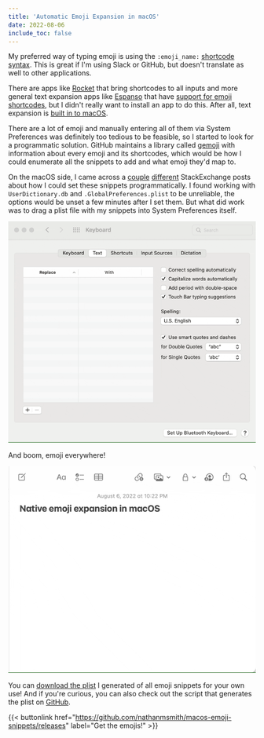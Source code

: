 ```yaml
---
title: 'Automatic Emoji Expansion in macOS'
date: 2022-08-06
include_toc: false
---
```


My preferred way of typing emoji is using the `:emoji_name:` [shortcode syntax](https://emojipedia.org/shortcodes/). This is great if I'm using Slack or GitHub, but doesn't translate as well to other applications.

There are apps like [Rocket](https://matthewpalmer.net/rocket/) that bring shortcodes to all inputs and more general text expansion apps like [Espanso](https://espanso.org) that have [support for emoji shortcodes](https://hub.espanso.org/all-emojis), but I didn't really want to install an app to do this. After all, text expansion is [built in to macOS](https://support.apple.com/guide/mac-help/replace-text-punctuation-documents-mac-mh35735/mac).

There are a lot of emoji and manually entering all of them via System Preferences was definitely too tedious to be feasible, so I started to look for a programmatic solution. GitHub maintains a library called [gemoji](https://github.com/github/gemoji) with information about every emoji and its shortcodes, which would be how I could enumerate all the snippets to add and what emoji they'd map to.

On the macOS side, I came across a [couple](https://apple.stackexchange.com/questions/124048/where-is-the-replace-with-list-stored/127850#127850) [different](https://apple.stackexchange.com/questions/114222/how-can-i-add-autocorrect-shortcuts-programmatically) StackExchange posts about how I could set these snippets programmatically. I found working with `UserDictionary.db` and `.GlobalPreferences.plist` to be unreliable, the options would be unset a few minutes after I set them. But what did work was to drag a plist file with my snippets into System Preferences itself.

![Screen recording on me dragging the emojis.plist file into the text replacement table of macOS](./install.gif)

And boom, emoji everywhere!

![Screen recording of me expanding emoji](./demo.gif)

You can [download the plist](https://github.com/nathanmsmith/macos-emoji-snippets/releases) I generated of all emoji snippets for your own use! And if you're curious, you can also check out the script that generates the plist on [GitHub](https://github.com/nathanmsmith/macos-emoji-snippets).

{{< buttonlink href="https://github.com/nathanmsmith/macos-emoji-snippets/releases" label="Get the emojis!" >}}

